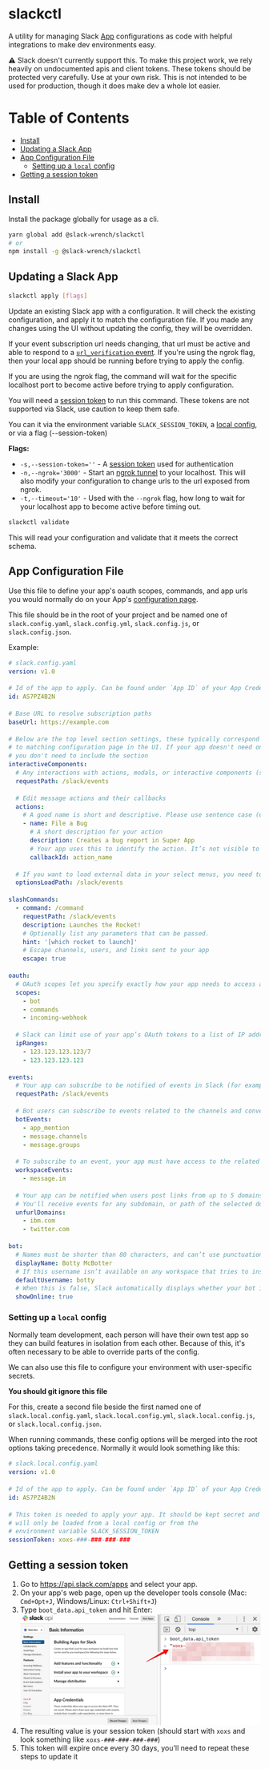 # slackctl

A utility for managing Slack [App](https://api.slack.com/start/overview) configurations as code with helpful integrations to make dev environments easy.

⚠️ Slack doesn't currently support this. To make this project work, we rely heavily on undocumented apis and client tokens. These tokens should be protected very carefully. Use at your own risk. This is not intended to be used for production, though it does make dev a whole lot easier.

# Table of Contents

- [Install](#install)
- [Updating a Slack App](#updating-a-slack-app)
- [App Configuration File](#app-configuration-file)
  - [Setting up a `local` config](#setting-up-a-local-config)
- [Getting a session token](#getting-a-session-token)

## Install

Install the package globally for usage as a cli.

```bash
yarn global add @slack-wrench/slackctl
# or
npm install -g @slack-wrench/slackctl
```

## Updating a Slack App

```bash
slackctl apply [flags]
```

Update an existing Slack app with a configuration. It will check the existing configuration, and apply it to match the configuration file. If you made any changes using the UI without updating the config, they will be overridden.

If your event subscription url needs changing, that url must be active and able to respond to a [`url_verification` event](https://api.slack.com/events/url_verification). If you're using the ngrok flag, then your local app should be running before trying to apply the config.

If you are using the ngrok flag, the command will wait for the specific localhost port to become active before trying to apply configuration.

You will need a [session token](#getting-a-session-token) to run this command. These tokens are not supported via Slack, use caution to keep them safe.

You can it via the environment variable `SLACK_SESSION_TOKEN`, a [local config](#setting-up-a-local-config), or via a flag (--session-token)

**Flags:**

- `-s,--session-token=''` - A [session token](#getting-a-session-token) used for authentication
- `-n,--ngrok='3000'` - Start an [ngrok tunnel](https://ngrok.com/) to your localhost. This will also modify your configuration to change urls to the url exposed from ngrok.
- `-t,--timeout='10'` - Used with the `--ngrok` flag, how long to wait for your localhost app to become active before timing out.

```bash
slackctl validate
```

This will read your configuration and validate that it meets the correct schema.

## App Configuration File

Use this file to define your app's oauth scopes, commands, and app urls you would normally do on your App's [configuration page](https://api.slack.com/apps).

This file should be in the root of your project and be named one of `slack.config.yaml`, `slack.config.yml`, `slack.config.js`, or `slack.config.json`.

Example:

```yaml
# slack.config.yaml
version: v1.0

# Id of the app to apply. Can be found under `App ID` of your App Credentials
id: AS7PZ4B2N

# Base URL to resolve subscription paths
baseUrl: https://example.com

# Below are the top level section settings, these typically correspond
# to matching configuration page in the UI. If your app doesn't need one,
# you don't need to include the section
interactiveComponents:
  # Any interactions with actions, modals, or interactive components (such as buttons, select menus, and datepickers) will be sent to a URL you specify.
  requestPath: /slack/events

  # Edit message actions and their callbacks
  actions:
    # A good name is short and descriptive. Please use sentence case (e.g. File a bug, not File A Bug).
    - name: File a Bug
      # A short description for your action
      description: Creates a bug report in Super App
      # Your app uses this to identify the action. It’s not visible to users.
      callbackId: action_name

  # If you want to load external data in your select menus, you need to provide an options load URL.
  optionsLoadPath: /slack/events

slashCommands:
  - command: /command
    requestPath: /slack/events
    description: Launches the Rocket!
    # Optionally list any parameters that can be passed.
    hint: '[which rocket to launch]'
    # Escape channels, users, and links sent to your app
    escape: true

oauth:
  # OAuth scopes let you specify exactly how your app needs to access a Slack user’s account.
  scopes:
    - bot
    - commands
    - incoming-webhook

  # Slack can limit use of your app’s OAuth tokens to a list of IP addresses and ranges you provide. Slack will then reject Web API method calls from unlisted IP addresses.
  ipRanges:
    - 123.123.123.123/7
    - 123.123.123.123

events:
  # Your app can subscribe to be notified of events in Slack (for example, when a user adds a reaction or creates a file) at a URL you choose.
  requestPath: /slack/events

  # Bot users can subscribe to events related to the channels and conversations they're part of.
  botEvents:
    - app_mention
    - message.channels
    - message.groups

  # To subscribe to an event, your app must have access to the related OAuth permission scope.
  workspaceEvents:
    - message.im

  # Your app can be notified when users post links from up to 5 domains. This requires the links:read scope and a subscription to the link_shared event.
  # You'll receive events for any subdomain, or path of the selected domains or hosts. Ports are ignored, so requests on any port will trigger an event. Using IP addresses is not allowed.
  unfurlDomains:
    - ibm.com
    - twitter.com

bot:
  # Names must be shorter than 80 characters, and can’t use punctuation (other than apostrophes and periods).
  displayName: Botty McBotter
  # If this username isn’t available on any workspace that tries to install it, we will slightly change it to make it work. Usernames must be all lowercase. They cannot be longer than 21 characters and can only contain letters, numbers, periods, hyphens, and underscores.
  defaultUsername: botty
  # When this is false, Slack automatically displays whether your bot is online based on usage of the RTM API.
  showOnline: true
```

### Setting up a `local` config

Normally team development, each person will have their own test app so they can build features in isolation from each other. Because of this, it's often necessary to be able to override parts of the config.

We can also use this file to configure your environment with user-specific secrets.

**You should git ignore this file**

For this, create a second file beside the first named one of `slack.local.config.yaml`, `slack.local.config.yml`, `slack.local.config.js`, or `slack.local.config.json`.

When running commands, these config options will be merged into the root options taking precedence. Normally it would look something like this:

```yaml
# slack.local.config.yaml
version: v1.0

# Id of the app to apply. Can be found under `App ID` of your App Credentials
id: AS7PZ4B2N

# This token is needed to apply your app. It should be kept secret and
# will only be loaded from a local config or from the
# environment variable SLACK_SESSION_TOKEN
sessionToken: xoxs-###-###-###-###
```

## Getting a session token

1. Go to <https://api.slack.com/apps> and select your app.
2. On your app's web page, open up the developer tools console (Mac: `Cmd+Opt+J`, Windows/Linux: `Ctrl+Shift+J`)
3. Type `boot_data.api_token` and hit Enter:
   <img alt="getting api token from console" src="docs/session-token.png" width="600">
4. The resulting value is your session token (should start with `xoxs` and look something like `xoxs-###-###-###-###`)
5. This token will expire once every 30 days, you'll need to repeat these steps to update it
